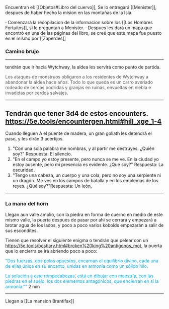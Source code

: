 Encuentran el: [[Objetos#Libro del cuervo]], Se lo entregará [[Menister]], despues de haber hecho la mision en las montañas de la Isla.

· Comenzará la recopilacion de la informacion sobre los [[Los Hombres Fortuitos]], si le preguntan a Menister. 
· Despues les dará un mapa que encontró en una de las páginas del libro, se creé que este mapa fue puesto en el mismo por [[Zaperdes]]

### Camino brujo
---
tendrán que ir hacia Wytchway, la aldea les servirá como punto de partida. 

<font color="#595959">Los ataques de monstruos obligaron a los residentes de Wytchway a abandonar la aldea hace años. Todo lo que queda es un carro averiado rodeado de cercas podridas y granjas en ruinas, envueltas en niebla e invadidas por cerdos salvajes.</font>

---
Tendrán que tener 3d4 de estos encounters. 
https://5e.tools/encountergen.html#hill_xge_1-4
---
Cuando lleguen
A el puente de madera, un gran goliath les detendrá el paso, y les dirán 3 acertijos. 

1.  "Con una sola palabra me nombras, y al partir me destruyes. ¿Quién soy?" Respuesta: El silencio.
2. "En el campo yo estoy presente, pero nunca se me ve. En la ciudad yo estoy ausente, pero mi presencia es evidente. ¿Qué soy?" Respuesta: La oscuridad.
3. "Tengo una cabeza, un cuerpo y una cola, pero no soy una serpiente ni un dragón. Me ves en los campos de batalla y en los emblemas de los reyes. ¿Qué soy?"Respuesta: Un león,
---
### La mano del horn

Llegan aun valle amplio, con la piedra en forma de cuerno en medio de este mismo valle, la puerta despues de pasar por ahi se cerrará y empezará a brotar agua de los lados, y poco a poco varios kobolds empezarán a salir de sus escondites. 

Tienen que resolver el siguiente enigma o tendrán que pelear con un https://5e.tools/bestiary.html#broken%20king%20antigonos_mot, la puerta que lo encierra se irá abriendo poco a poco: 

<font color="#00b0f0">"Dos fuerzas, dos polos opuestos, encarnan el equilibrio divino, cada una de ellas única en su encanto, unidas en armonía como un sólido hilo.</font>

<font color="#00b0f0">La solución a este rompecabezas, está en dibujar con maestría, con las piedras en el suelo, los dos elementos antagónicos, que encierran en sí la armonía.""</font>
2 min 

---
Llegan a [[La mansion Brantifax]]